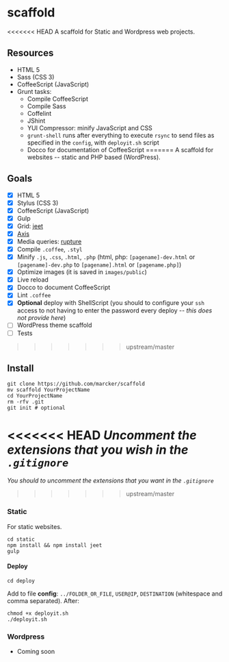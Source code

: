 scaffold
========

<<<<<<< HEAD
A scaffold for Static and Wordpress web projects.

## Resources

* HTML 5
* Sass (CSS 3)
* CoffeeScript (JavaScript)
* Grunt tasks:
  * Compile CoffeeScript
  * Compile Sass
  * Coffelint
  * JShint
  * YUI Compressor: minify JavaScript and CSS
  * `grunt-shell` runs after everything to execute `rsync` to send files as specified in the `config`, with `deployit.sh` script
  * Docco for documentation of CoffeeScript
=======
A scaffold for websites -- static and PHP based (WordPress).

## Goals

- [x] HTML 5
- [x] Stylus (CSS 3)
- [x] CoffeeScript (JavaScript)
- [x] Gulp
- [x] Grid: [jeet](http://jeet.gs)
- [x] [Axis](http://axis.netlify.com/)
- [x] Media queries: [rupture](http://jenius.github.io/rupture/)
- [x] Compile `.coffee`, `.styl`
- [x] Minify `.js`, `.css`, `.html`, `.php` (html, php: `[pagename]-dev.html` or `[pagename]-dev.php` to `[pagename].html` or `[pagename.php]`)
- [x] Optimize images (it is saved in `images/public`)
- [x] Live reload
- [x] Docco to document CoffeeScript
- [x] Lint `.coffee`
- [x] **Optional** deploy with ShellScript (you should to configure your `ssh` access to not having to enter the password every deploy -- *this does not provide here*)
- [ ] WordPress theme scaffold
- [ ] Tests
>>>>>>> upstream/master

## Install

```
git clone https://github.com/marcker/scaffold
mv scaffold YourProjectName
cd YourProjectName
rm -rfv .git
git init # optional
```

<<<<<<< HEAD
*Uncomment the extensions that you wish in the `.gitignore`*
=======
*You should to uncomment the extensions that you want in the `.gitignore`*
>>>>>>> upstream/master

### Static

For static websites.

```
cd static
npm install && npm install jeet
gulp
```

#### Deploy

```
cd deploy
```

Add to file **config**: `../FOLDER_OR_FILE`, `USER@IP`, `DESTINATION` (whitespace and comma separated). After:

```
chmod +x deployit.sh
./deployit.sh
```

### Wordpress

* Coming soon
